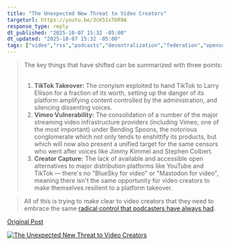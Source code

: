 ```yaml
---
title: "The Unexpected New Threat to Video Creators"
targeturl: https://youtu.be/3cK51sT6R9A
response_type: reply
dt_published: "2025-10-07 15:32 -05:00"
dt_updated: "2025-10-07 15:32 -05:00"
tags: ["video","rss","podcasts","decentralization","federation","opensource"]
---
```


> The key things that have shifted can be summarized with three points:  
> <br>
> 1. **TikTok Takeover:** The cronyism exploited to hand TikTok to Larry Ellison for a fraction of its worth, setting up the danger of its platform amplifying content controlled by the administration, and silencing dissenting voices.
> 2. **Vimeo Vulnerability:** The consolidation of a number of the major streaming video infrastructure providers (including Vimeo, one of the most important) under Bending Spoons, the notorious conglomerate which not only tends to enshittify its products, but which will now also present a unified target for the same censors who went after voices like Jimmy Kimmel and Stephen Colbert.
> 3. **Creator Capture:** The lack of available and accessible open alternatives to major distribution platforms like YouTube and TikTok — there's no "BlueSky for video" or "Mastodon for video", meaning there isn't the same opportunity for video creators to make themselves resilient to a platform takeover.

> All of this is trying to make clear to video creators that they need to embrace the same [radical control that podcasters have always had](https://www.anildash.com/2024/02/06/wherever-you-get-podcasts/).

[Original Post](https://www.anildash.com/2025/10/07/the-threat-to-video-creators/)

[![The Unexpected New Threat to Video Creators](http://img.youtube.com/vi/3cK51sT6R9A/0.jpg)](https://youtu.be/3cK51sT6R9A "The Unexpected New Threat to Video Creators")